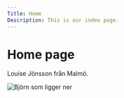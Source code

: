 ```yaml
---
Title: Home
Description: This is our index page.
---
```


Home page
==========================

Louise Jönsson från Malmö.  

![Björn som ligger ner](%base_url%/assets/img/R.jpeg)

<!-- <img scr="%base_url%/image/R.jpeg" alt="Björn som ligger ner"> -->